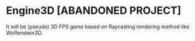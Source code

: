 # Engine3D [ABANDONED PROJECT]
It will be (pseudo) 3D FPS game based on Raycasting rendering method like Wolfenstein3D.
